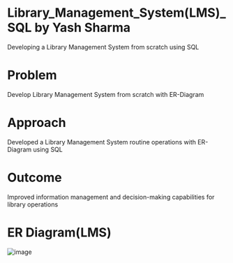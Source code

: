 # Library_Management_System(LMS)_SQL by Yash Sharma
Developing a Library Management System from scratch using SQL

# Problem
Develop Library Management System from scratch with ER-Diagram

# Approach
Developed a Library Management System routine operations with ER-Diagram using SQL

# Outcome
Improved information management and decision-making capabilities for library operations

# ER Diagram(LMS)
![image](https://user-images.githubusercontent.com/114581035/215393464-186f0073-0df1-4c70-bd64-54f6392e5a53.png)

